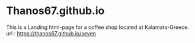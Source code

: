 # Thanos67.github.io
This is a Landing html-page 
for a coffee shop located at Kalamata-Greece.
url : https://thanos67.github.io/seven
